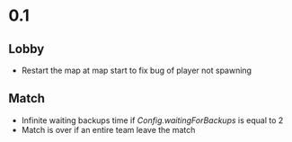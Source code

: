 # 0.1
## Lobby
* Restart the map at map start to fix bug of player not spawning
## Match
* Infinite waiting backups time if _Config.waitingForBackups_ is equal to 2
* Match is over if an entire team leave the match